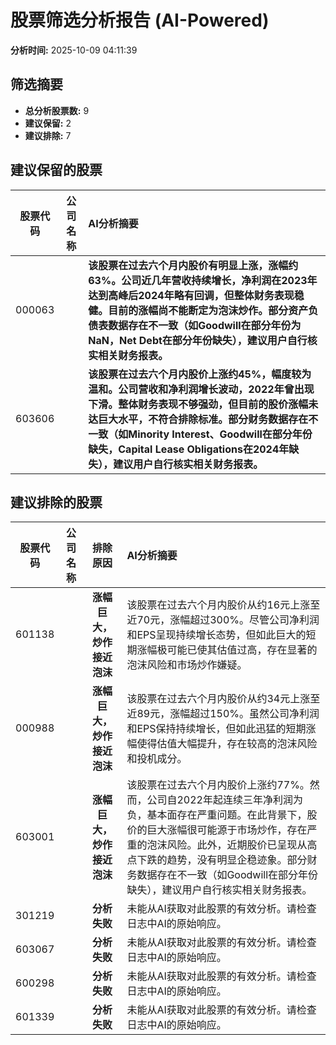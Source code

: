 # 股票筛选分析报告 (AI-Powered)

**分析时间:** 2025-10-09 04:11:39

## 筛选摘要

- **总分析股票数:** 9
- **建议保留:** 2
- **建议排除:** 7

## 建议保留的股票

| 股票代码 | 公司名称 | AI分析摘要 |
|:---:|:---:|:---|
| 000063 |  | **该股票在过去六个月内股价有明显上涨，涨幅约63%。公司近几年营收持续增长，净利润在2023年达到高峰后2024年略有回调，但整体财务表现稳健。目前的涨幅尚不能断定为泡沫炒作。部分资产负债表数据存在不一致（如Goodwill在部分年份为NaN，Net Debt在部分年份缺失），建议用户自行核实相关财务报表。** |
| 603606 |  | **该股票在过去六个月内股价上涨约45%，幅度较为温和。公司营收和净利润增长波动，2022年曾出现下滑。整体财务表现不够强劲，但目前的股价涨幅未达巨大水平，不符合排除标准。部分财务数据存在不一致（如Minority Interest、Goodwill在部分年份缺失，Capital Lease Obligations在2024年缺失），建议用户自行核实相关财务报表。** |

## 建议排除的股票

| 股票代码 | 公司名称 | 排除原因 | AI分析摘要 |
|:---:|:---:|:---:|:---|
| 601138 |  | **涨幅巨大，炒作接近泡沫** | 该股票在过去六个月内股价从约16元上涨至近70元，涨幅超过300%。尽管公司净利润和EPS呈现持续增长态势，但如此巨大的短期涨幅极可能已使其估值过高，存在显著的泡沫风险和市场炒作嫌疑。 |
| 000988 |  | **涨幅巨大，炒作接近泡沫** | 该股票在过去六个月内股价从约34元上涨至近89元，涨幅超过150%。虽然公司净利润和EPS保持持续增长，但如此迅猛的短期涨幅使得估值大幅提升，存在较高的泡沫风险和投机成分。 |
| 603001 |  | **涨幅巨大，炒作接近泡沫** | 该股票在过去六个月内股价上涨约77%。然而，公司自2022年起连续三年净利润为负，基本面存在严重问题。在此背景下，股价的巨大涨幅很可能源于市场炒作，存在严重的泡沫风险。此外，近期股价已呈现从高点下跌的趋势，没有明显企稳迹象。部分财务数据存在不一致（如Goodwill在部分年份缺失），建议用户自行核实相关财务报表。 |
| 301219 |  | **分析失败** | 未能从AI获取对此股票的有效分析。请检查日志中AI的原始响应。 |
| 603067 |  | **分析失败** | 未能从AI获取对此股票的有效分析。请检查日志中AI的原始响应。 |
| 600298 |  | **分析失败** | 未能从AI获取对此股票的有效分析。请检查日志中AI的原始响应。 |
| 601339 |  | **分析失败** | 未能从AI获取对此股票的有效分析。请检查日志中AI的原始响应。 |
